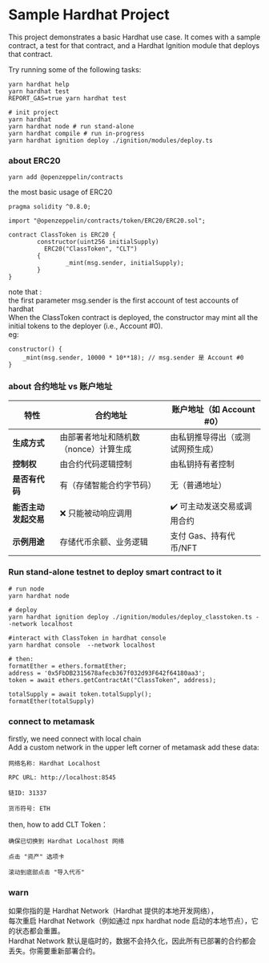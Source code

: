 # Sample Hardhat Project

This project demonstrates a basic Hardhat use case. It comes with a sample contract, a test for that contract, and a Hardhat Ignition module that deploys that contract.

Try running some of the following tasks:

```shell
yarn hardhat help
yarn hardhat test
REPORT_GAS=true yarn hardhat test

# init project
yarn hardhat
yarn hardhat node # run stand-alone
yarn hardhat compile # run in-progress
yarn hardhat ignition deploy ./ignition/modules/deploy.ts
```

### about ERC20

```shell
yarn add @openzeppelin/contracts

```

the most basic usage of ERC20

```
pragma solidity ^0.8.0;

import "@openzeppelin/contracts/token/ERC20/ERC20.sol";

contract ClassToken is ERC20 {
        constructor(uint256 initialSupply)
          ERC20("ClassToken", "CLT")
        {
                _mint(msg.sender, initialSupply);
        }
}

```

note that :  
the first parameter msg.sender is the first account of test accounts of hardhat  
When the ClassToken contract is deployed, the constructor may mint all the initial tokens to the deployer (i.e., Account #0).  
eg:

```
constructor() {
    _mint(msg.sender, 10000 * 10**18); // msg.sender 是 Account #0
}
```

### about **合约地址 vs 账户地址**

| 特性                 | 合约地址                              | 账户地址（如 Account #0）        |
| -------------------- | ------------------------------------- | -------------------------------- |
| **生成方式**         | 由部署者地址和随机数（nonce）计算生成 | 由私钥推导得出（或测试网预生成） |
| **控制权**           | 由合约代码逻辑控制                    | 由私钥持有者控制                 |
| **是否有代码**       | 有（存储智能合约字节码）              | 无（普通地址）                   |
| **能否主动发起交易** | ❌ 只能被动响应调用                   | ✔️ 可主动发送交易或调用合约      |
| **示例用途**         | 存储代币余额、业务逻辑                | 支付 Gas、持有代币/NFT           |

### Run stand-alone testnet to deploy smart contract to it

```shell
# run node
yarn hardhat node

# deploy
yarn hardhat ignition deploy ./ignition/modules/deploy_classtoken.ts --network localhost

#interact with ClassToken in hardhat console
yarn hardhat console  --network localhost

# then:
formatEther = ethers.formatEther;
address = '0x5FbDB2315678afecb367f032d93F642f64180aa3';
token = await ethers.getContractAt("ClassToken", address);

totalSupply = await token.totalSupply();
formatEther(totalSupply)
```

### connect to metamask

firstly, we need connect with local chain  
Add a custom network in the upper left corner of metamask
add these data:

```
网络名称: Hardhat Localhost

RPC URL: http://localhost:8545

链ID: 31337

货币符号: ETH
```

then, how to add CLT Token：

```
确保已切换到 Hardhat Localhost 网络

点击 "资产" 选项卡

滚动到底部点击 "导入代币"
```

### warn

如果你指的是 Hardhat Network（Hardhat 提供的本地开发网络），  
每次重启 Hardhat Network（例如通过 npx hardhat node 启动的本地节点），它的状态都会重置。  
Hardhat Network 默认是临时的，数据不会持久化，因此所有已部署的合约都会丢失。你需要重新部署合约。
